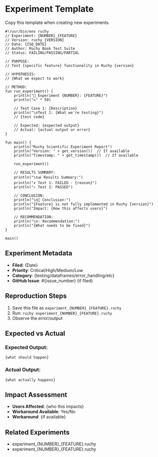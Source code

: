 # Experiment Template

Copy this template when creating new experiments.

```ruchy
#!/usr/bin/env ruchy
// Experiment: {NUMBER}_{FEATURE}
// Version: ruchy {VERSION}
// Date: {ISO_DATE}
// Author: Ruchy Book Test Suite
// Status: FAILING/PASSING/PARTIAL

// PURPOSE:
// Test {specific feature} functionality in Ruchy {version}

// HYPOTHESIS:
// {What we expect to work}

// METHOD:
fun run_experiment() {
    println("🧪 Experiment {NUMBER}: {FEATURE}")
    println("=" * 50)

    // Test Case 1: {Description}
    println("\nTest 1: {What we're testing}")
    // {test code}

    // Expected: {expected output}
    // Actual: {actual output or error}
}

fun main() {
    println("Ruchy Scientific Experiment Report")
    println("Version: " + get_version())  // If available
    println("Timestamp: " + get_timestamp())  // If available

    run_experiment()

    // RESULTS SUMMARY:
    println("\n📊 Results Summary:")
    println("✗ Test 1: FAILED - {reason}")
    println("✓ Test 2: PASSED")

    // CONCLUSION:
    println("\n📝 Conclusion:")
    println("{Feature} is not fully implemented in Ruchy {version}")
    println("Impact: {How this affects users}")

    // RECOMMENDATION:
    println("\n💡 Recommendation:")
    println("{What needs to be fixed}")
}

main()
```

## Experiment Metadata

- **Filed**: {Date}
- **Priority**: Critical/High/Medium/Low
- **Category**: {testing/dataframes/error_handling/etc}
- **GitHub Issue**: #{issue_number} (if filed)

## Reproduction Steps

1. Save this file as `experiment_{NUMBER}_{FEATURE}.ruchy`
2. Run: `ruchy experiment_{NUMBER}_{FEATURE}.ruchy`
3. Observe the error/output

## Expected vs Actual

### Expected Output:
```
{what should happen}
```

### Actual Output:
```
{what actually happens}
```

## Impact Assessment

- **Users Affected**: {who this impacts}
- **Workaround Available**: Yes/No
- **Workaround**: {if available}

## Related Experiments

- experiment_{NUMBER}_{FEATURE}.ruchy
- experiment_{NUMBER}_{FEATURE}.ruchy